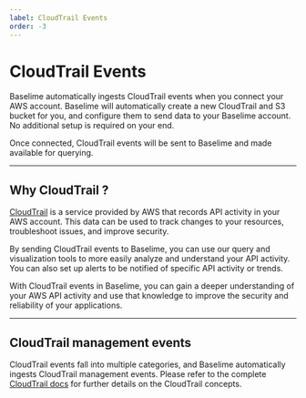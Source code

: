 ```yaml
---
label: CloudTrail Events
order: -3
---
```


# CloudTrail Events

Baselime automatically ingests CloudTrail events when you connect your AWS account. Baselime will automatically create a new CloudTrail and S3 bucket for you, and configure them to send data to your Baselime account. No additional setup is required on your end.

Once connected, CloudTrail events will be sent to Baselime and made available for querying.

---

## Why CloudTrail ?

[CloudTrail](https://aws.amazon.com/cloudtrail/) is a service provided by AWS that records API activity in your AWS account. This data can be used to track changes to your resources, troubleshoot issues, and improve security.

By sending CloudTrail events to Baselime, you can use our query and visualization tools to more easily analyze and understand your API activity. You can also set up alerts to be notified of specific API activity or trends.

With CloudTrail events in Baselime, you can gain a deeper understanding of your AWS API activity and use that knowledge to improve the security and reliability of your applications.

---

## CloudTrail management events

CloudTrail events fall into multiple categories, and Baselime automatically ingests CloudTrail management events. Please refer to the complete [CloudTrail docs](https://docs.aws.amazon.com/awscloudtrail/latest/userguide/cloudtrail-concepts.html) for further details on the CloudTrail concepts. 

